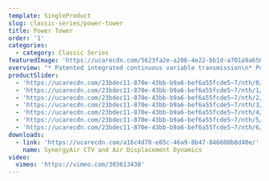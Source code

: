 ```yaml
---
template: SingleProduct
slug: classic-series/power-tower
title: Power Tower
order: '1'
categories:
  - category: Classic Series
featuredImage: 'https://ucarecdn.com/5623fa2e-a206-4e22-bb1d-a701a9a6500f/'
overview: "* Patented integrated continuous variable transmission\n* Potential power range of up to one million watts at\n* 150 step cycles per minute\n* Automatic range of movement variability up to 65cm\n\nMultiple operational modes, including, but not limited to:\n\n* Total body climbing\n* Lower body climbing/stepping (supported and unsupported)\n* Upper body ‘hang pull’ and ‘push press’\n* Upper body reciprocal and/or single arm ‘hang pull’ and ‘push press’\n* Lower body reciprocal and/or one arm supported chest press and row\n* Reciprocal calf press\n* Deadlift and pushdown\n\nDIMENSIONS\r\n\n• 2400 H x 1250 W x 900 L (mm)"
productSlider:
  - 'https://ucarecdn.com/23bdec11-870e-43bb-b9a6-bef6a55fcde5~7/nth/0/'
  - 'https://ucarecdn.com/23bdec11-870e-43bb-b9a6-bef6a55fcde5~7/nth/1/'
  - 'https://ucarecdn.com/23bdec11-870e-43bb-b9a6-bef6a55fcde5~7/nth/2/'
  - 'https://ucarecdn.com/23bdec11-870e-43bb-b9a6-bef6a55fcde5~7/nth/3/'
  - 'https://ucarecdn.com/23bdec11-870e-43bb-b9a6-bef6a55fcde5~7/nth/4/'
  - 'https://ucarecdn.com/23bdec11-870e-43bb-b9a6-bef6a55fcde5~7/nth/5/'
  - 'https://ucarecdn.com/23bdec11-870e-43bb-b9a6-bef6a55fcde5~7/nth/6/'
downloads:
  - link: 'https://ucarecdn.com/a16c4d70-e85c-46a9-8b47-846600b8d40e/'
    name: SynergyAir CTV and Air Displacement Dynamics
video:
  vimeo: 'https://vimeo.com/303613438'
---
```


